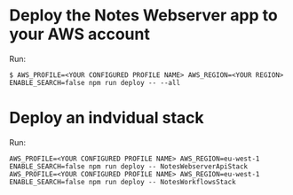 # Deploy the Notes Webserver app to your AWS account

Run:

```
$ AWS_PROFILE=<YOUR CONFIGURED PROFILE NAME> AWS_REGION=<YOUR REGION> ENABLE_SEARCH=false npm run deploy -- --all
```

# Deploy an indvidual stack

Run:

```
AWS_PROFILE=<YOUR CONFIGURED PROFILE NAME> AWS_REGION=eu-west-1 ENABLE_SEARCH=false npm run deploy -- NotesWebserverApiStack
AWS_PROFILE=<YOUR CONFIGURED PROFILE NAME> AWS_REGION=eu-west-1 ENABLE_SEARCH=false npm run deploy -- NotesWorkflowsStack
```
